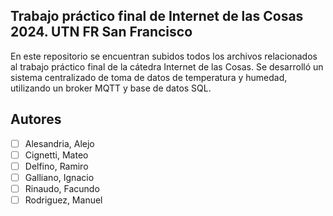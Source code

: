 ## Trabajo práctico final de Internet de las Cosas 2024. UTN FR San Francisco

En este repositorio se encuentran subidos todos los archivos relacionados al trabajo práctico final de la cátedra Internet de las Cosas. Se desarrolló un sistema centralizado de toma de datos de temperatura y humedad, utilizando un broker MQTT y base de datos SQL.

## Autores

- [ ] Alesandria, Alejo
- [ ] Cignetti, Mateo
- [ ] Delfino, Ramiro
- [ ] Galliano, Ignacio
- [ ] Rinaudo, Facundo
- [ ] Rodriguez, Manuel
